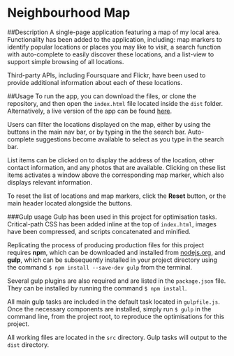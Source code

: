 Neighbourhood Map
=================

##Description
A single-page application featuring a map of my local area. Functionality has been added to the application, including: map markers to identify popular locations or places you may like to visit, a search function with auto-complete to easily discover these locations, and a list-view to support simple browsing of all locations.

Third-party APIs, including Foursquare and Flickr, have been used to provide additional information about each of these locations.

##Usage
To run the app, you can download the files, or clone the repository, and then open the `index.html` file located inside the `dist` folder. Alternatively, a live version of the app can be found [here](http://andrewalderton.github.io/frontend-nanodegree-neighbourhood-map).

Users can filter the locations displayed on the map, either by using the buttons in the main nav bar, or by typing in the the search bar. Auto-complete suggestions become available to select as you type in the search bar.

List items can be clicked on to display the address of the location, other contact information, and any photos that are available. Clicking on these list items activates a window above the corresponding map marker, which also displays relevant information.

To reset the list of locations and map markers, click the **Reset** button, or the main header located alongside the buttons.

###Gulp usage
Gulp has been used in this project for optimisation tasks. Critical-path CSS has been added inline at the top of `index.html`, images have been compressed, and scripts concatenated and minified.

Replicating the process of producing production files for this project requires **npm**, which can be downloaded and installed from [nodejs.org](http://nodejs.org), and **gulp**, which can be subsequently installed in your project directory using the command `$ npm install --save-dev gulp` from the terminal.

Several gulp plugins are also required and are listed in the `package.json` file. They can be installed by running the command `$ npm install`.

All main gulp tasks are included in the default task located in `gulpfile.js`. Once the necessary components are installed, simply run `$ gulp` in the command line, from the project root, to reproduce the optimisations for this project.

All working files are located in the `src` directory. Gulp tasks will output to the `dist` directory.



